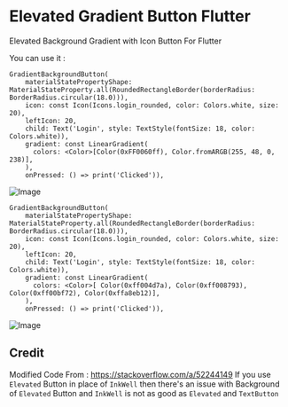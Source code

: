 # Elevated Gradient Button Flutter
Elevated Background Gradient with Icon Button For Flutter


You can use it :

```
GradientBackgroundButton(
    materialStatePropertyShape: MaterialStateProperty.all(RoundedRectangleBorder(borderRadius: BorderRadius.circular(18.0))),
    icon: const Icon(Icons.login_rounded, color: Colors.white, size: 20),
    leftIcon: 20,
    child: Text('Login', style: TextStyle(fontSize: 18, color: Colors.white)),
    gradient: const LinearGradient(
      colors: <Color>[Color(0xFF0060ff), Color.fromARGB(255, 48, 0, 238)],
    ),
    onPressed: () => print('Clicked')),
```
![Image](https://github.com/coderscoding/Gradient-Button-Flutter/blob/main/screen_.png?raw=true)

```
GradientBackgroundButton(
    materialStatePropertyShape: MaterialStateProperty.all(RoundedRectangleBorder(borderRadius: BorderRadius.circular(18.0))),
    icon: const Icon(Icons.login_rounded, color: Colors.white, size: 20),
    leftIcon: 20,
    child: Text('Login', style: TextStyle(fontSize: 18, color: Colors.white)),
    gradient: const LinearGradient(
      colors: <Color>[ Color(0xff004d7a), Color(0xff008793), Color(0xff00bf72), Color(0xffa8eb12)],
    ),
    onPressed: () => print('Clicked')),
```
![Image](https://github.com/coderscoding/Gradient-Button-Flutter/blob/main/screen_1.png?raw=true)

## Credit

Modified Code From : https://stackoverflow.com/a/52244149
If you use `Elevated` Button in place of `InkWell` then there's an issue with Background of `Elevated` Button and `InkWell` is not as good as `Elevated` and `TextButton`

